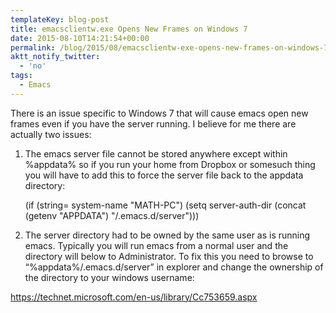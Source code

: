 ```yaml
---
templateKey: blog-post
title: emacsclientw.exe Opens New Frames on Windows 7
date: 2015-08-10T14:21:54+00:00
permalink: /blog/2015/08/emacsclientw-exe-opens-new-frames-on-windows-7/
aktt_notify_twitter:
  - 'no'
tags:
  - Emacs
---
```

There is an issue specific to Windows 7 that will cause emacs open new frames even if you have the server running. I believe for me there are actually two issues:

1) The emacs server file cannot be stored anywhere except within %appdata% so if you run your home from Dropbox or somesuch thing you will have to add this to force the server file back to the appdata directory:

    (if (string= system-name "MATH-PC")
      (setq server-auth-dir (concat (getenv "APPDATA") "/.emacs.d/server")))

2) The server directory had to be owned by the same user as is running emacs. Typically you will run emacs from a normal user and the directory will below to Administrator. To fix this you need to browse to &#8220;%appdata%/.emacs.d/server&#8221; in explorer and change the ownership of the directory to your windows username: 

<a href="https://technet.microsoft.com/en-us/library/Cc753659.aspx" title="https://technet.microsoft.com/en-us/library/Cc753659.aspx" target="_blank">https://technet.microsoft.com/en-us/library/Cc753659.aspx</a>